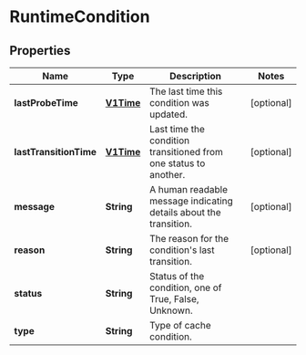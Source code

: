 
# RuntimeCondition

## Properties
Name | Type | Description | Notes
------------ | ------------- | ------------- | -------------
**lastProbeTime** | [**V1Time**](V1Time.md) | The last time this condition was updated. |  [optional]
**lastTransitionTime** | [**V1Time**](V1Time.md) | Last time the condition transitioned from one status to another. |  [optional]
**message** | **String** | A human readable message indicating details about the transition. |  [optional]
**reason** | **String** | The reason for the condition&#39;s last transition. |  [optional]
**status** | **String** | Status of the condition, one of True, False, Unknown. | 
**type** | **String** | Type of cache condition. | 



